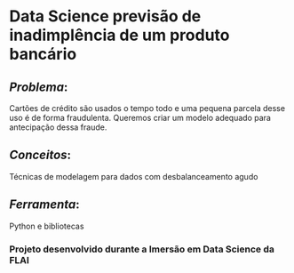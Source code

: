 # **Data Science previsão de inadimplência de um produto bancário**

## *Problema*: 

Cartões de crédito são usados o tempo todo e uma pequena parcela desse uso é de forma fraudulenta. Queremos criar um modelo adequado para antecipação dessa fraude.

## *Conceitos*: 

Técnicas de modelagem para dados com desbalanceamento agudo

## *Ferramenta*: 

Python e bibliotecas

### Projeto desenvolvido durante a Imersão em Data Science da FLAI
